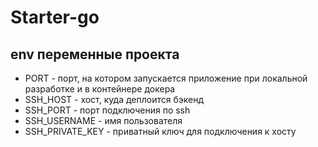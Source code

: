 # Starter-go

## env переменные проекта

+ PORT - порт, на котором запускается приложение при локальной разработке и в контейнере докера
+ SSH_HOST - хост, куда деплоится бэкенд
+ SSH_PORT - порт подключения по ssh
+ SSH_USERNAME - имя пользователя
+ SSH_PRIVATE_KEY - приватный ключ для подключения к хосту
